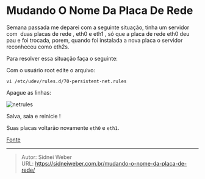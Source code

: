 # Mudando O Nome Da Placa De Rede

Semana passada me deparei com a seguinte situação, tinha um servidor com  duas placas de rede , eth0 e eth1 , só que a placa de rede eth0 deu pau e foi trocada, porem, quando foi instalada a nova placa o servidor reconheceu como eth2s.

Para resolver essa situação faça o seguinte:

Com o usuário root edite o arquivo:

```shell
vi /etc/udev/rules.d/70-persistent-net.rules
```

Apague as linhas:

![netrules](http://ediomaico.files.wordpress.com/2011/03/70-persistent-net-rules.jpg)

Salva, saia e reinicie !

Suas placas voltarão novamente `eth0` e `eth1`.

[Fonte](http://ediomaico.wordpress.com/2011/03/21/mudando-o-nome-da-placa-de-rede/)

---

> Autor: Sidnei Weber  
> URL: https://sidneiweber.com.br/mudando-o-nome-da-placa-de-rede/  

